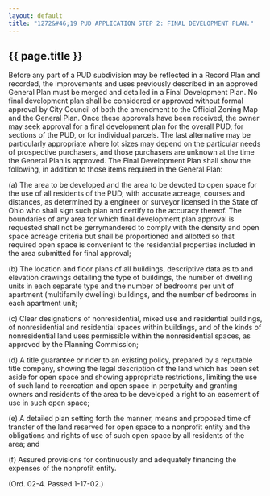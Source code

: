 ---
layout: default 
title: "1272&#46;19 PUD APPLICATION STEP 2: FINAL DEVELOPMENT PLAN."---

{{ page.title }}
----------------

Before any part of a PUD subdivision may be reflected in a Record Plan
and recorded, the improvements and uses previously described in an
approved General Plan must be merged and detailed in a Final Development
Plan. No final development plan shall be considered or approved without
formal approval by City Council of both the amendment to the Official
Zoning Map and the General Plan. Once these approvals have been
received, the owner may seek approval for a final development plan for
the overall PUD, for sections of the PUD, or for individual parcels. The
last alternative may be particularly appropriate where lot sizes may
depend on the particular needs of prospective purchasers, and those
purchasers are unknown at the time the General Plan is approved. The
Final Development Plan shall show the following, in addition to those
items required in the General Plan:

​(a) The area to be developed and the area to be devoted to open space
for the use of all residents of the PUD, with accurate acreage, courses
and distances, as determined by a engineer or surveyor licensed in the
State of Ohio who shall sign such plan and certify to the accuracy
thereof. The boundaries of any area for which final development plan
approval is requested shall not be gerrymandered to comply with the
density and open space acreage criteria but shall be proportioned and
allotted so that required open space is convenient to the residential
properties included in the area submitted for final approval;

​(b) The location and floor plans of all buildings, descriptive data as
to and elevation drawings detailing the type of buildings, the number of
dwelling units in each separate type and the number of bedrooms per unit
of apartment (multifamily dwelling) buildings, and the number of
bedrooms in each apartment unit;

​(c) Clear designations of nonresidential, mixed use and residential
buildings, of nonresidential and residential spaces within buildings,
and of the kinds of nonresidential land uses permissible within the
nonresidential spaces, as approved by the Planning Commission;

​(d) A title guarantee or rider to an existing policy, prepared by a
reputable title company, showing the legal description of the land which
has been set aside for open space and showing appropriate restrictions,
limiting the use of such land to recreation and open space in perpetuity
and granting owners and residents of the area to be developed a right to
an easement of use in such open space;

​(e) A detailed plan setting forth the manner, means and proposed time
of transfer of the land reserved for open space to a nonprofit entity
and the obligations and rights of use of such open space by all
residents of the area; and

​(f) Assured provisions for continuously and adequately financing the
expenses of the nonprofit entity.

(Ord. 02-4. Passed 1-17-02.)
